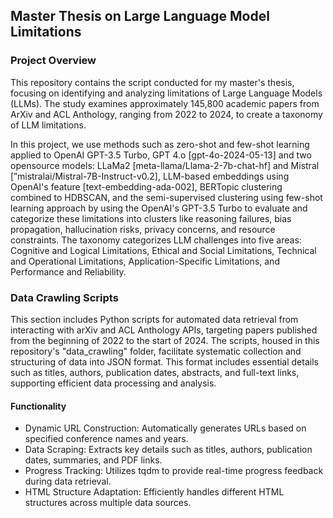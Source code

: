 ## Master Thesis on Large Language Model Limitations
### Project Overview
This repository contains the script conducted for my master's thesis, focusing on identifying and analyzing limitations of Large Language Models (LLMs). The study examines approximately 145,800 academic papers from ArXiv and ACL Anthology, ranging from 2022 to 2024, to create a taxonomy of LLM limitations.

In this project, we use methods such as zero-shot and few-shot learning applied to OpenAI GPT-3.5 Turbo, GPT 4.o [gpt-4o-2024-05-13] and two opensource models: LLaMa2 [meta-llama/Llama-2-7b-chat-hf] and Mistral [”mistralai/Mistral-7B-Instruct-v0.2], LLM-based embeddings using OpenAI's feature [text-embedding-ada-002], BERTopic clustering combined to HDBSCAN, and the semi-supervised clustering using few-shot learning approach by using the OpenAI's GPT-3.5 Turbo to evaluate and categorize these limitations into clusters like reasoning failures, bias propagation, hallucination risks, privacy concerns, and resource constraints.
The taxonomy categorizes LLM challenges into five areas: Cognitive and Logical Limitations, Ethical and Social Limitations, Technical and Operational Limitations, Application-Specific Limitations, and Performance and Reliability. 

### Data Crawling Scripts
This section includes Python scripts for automated data retrieval from interacting with arXiv and ACL Anthology APIs, targeting papers published from the beginning of 2022 to the start of 2024. The scripts, housed in this repository's "data_crawling" folder, facilitate systematic collection and structuring of data into JSON format. This format includes essential details such as titles, authors, publication dates, abstracts, and full-text links, supporting efficient data processing and analysis.
#### Functionality
- Dynamic URL Construction: Automatically generates URLs based on specified conference names and years.
- Data Scraping: Extracts key details such as titles, authors, publication dates, summaries, and PDF links.
- Progress Tracking: Utilizes tqdm to provide real-time progress feedback during data retrieval.
- HTML Structure Adaptation: Efficiently handles different HTML structures across multiple data sources.
